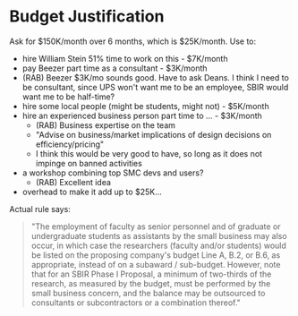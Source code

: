 # Budget Justification


Ask for \$150K/month over 6 months, which is \$25K/month.  Use to:

- hire William Stein 51% time to work on this - \$7K/month
- pay Beezer part time as a consultant - \$3K/month
- (RAB) Beezer \$3K/mo sounds good.  Have to ask Deans.  I think I need to be consultant, since UPS won't want me to be an employee, SBIR would want me to be half-time?
- hire some local people (might be students, might not) - \$5K/month
- hire an experienced business person part time to ... - \$3K/month
   - (RAB) Business expertise on the team
   - "Advise on business/market implications of design decisions on efficiency/pricing"
   - I think this would be very good to have, so long as it does not impinge on banned activities
- a workshop combining top SMC devs and users?
  - (RAB) Excellent idea
- overhead to make it add up to \$25K...

Actual rule says:
> "The employment of faculty as senior personnel and of graduate or undergraduate students as assistants by the small business may also occur, in which case the researchers (faculty and/or students) would be listed on the proposing company's budget Line A, B.2, or B.6, as appropriate, instead of on a subaward / sub-budget. However, note that for an SBIR Phase I Proposal, a minimum of two-thirds of the research, as measured by the budget, must be performed by the small business concern, and the balance may be outsourced to consultants or subcontractors or a combination thereof."

